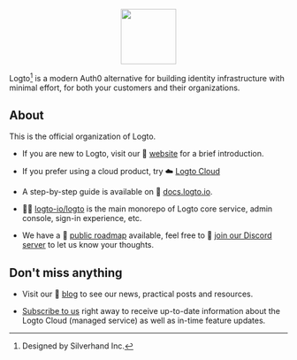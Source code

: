 <p align="center">
  <a href="https://logto.io" target="_blank" align="center" alt="Logto Logo">
    <img src="https://github.com/logto-io/logto/raw/master/logo.png" height="100">
  </a>
</p>

Logto[^info] is a modern Auth0 alternative for building identity infrastructure with minimal effort, for both your customers and their organizations. 

## About

This is the official organization of Logto.

- If you are new to Logto, visit our 🎨 [website](https://logto.io/?utm_source=github&utm_medium=community_health) for a brief introduction.

- If you prefer using a cloud product, try ☁️ [Logto Cloud](https://cloud.logto.io/?utm_source=github&utm_medium=community_health&sign_up=true)

- A step-by-step guide is available on 📖 [docs.logto.io](https://docs.logto.io/?utm_source=github&utm_medium=community_health).

- 🧑‍🚀 [logto-io/logto](https://github.com/logto-io/logto) is the main monorepo of Logto core service, admin console, sign-in experience, etc.

- We have a 📍 [public roadmap](https://github.com/logto-io/logto/issues/1937) available, feel free to 💬 [join our Discord server](https://discord.gg/UEPaF3j5e6) to let us know your thoughts.

## Don't miss anything

- Visit our 📝 [blog](https://blog.logto.io/?utm_source=github&utm_medium=community_health) to see our news, practical posts and resources.

- [Subscribe to us](https://logto.io/subscribe?utm_source=github&utm_medium=community_health) right away to receive up-to-date information about the Logto Cloud (managed service) as well as in-time feature updates.

[^info]: Designed by Silverhand Inc.
